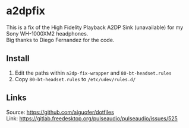 # a2dpfix
This is a fix of the High Fidelity Playback A2DP Sink (unavailable) for my Sony WH-1000XM2 headphones.<br>
Big thanks to Diego Fernandez for the code.

## Install
1. Edit the paths within `a2dp-fix-wrapper` and `80-bt-headset.rules`
2. Copy `80-bt-headset.rules` to `/etc/udev/rules.d/`

## Links
Source: https://github.com/aiguofer/dotfiles <br>
Link: https://gitlab.freedesktop.org/pulseaudio/pulseaudio/issues/525
